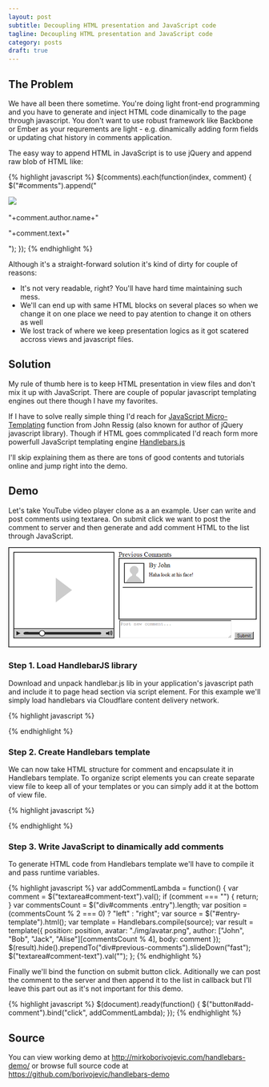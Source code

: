 ```yaml
---
layout: post
subtitle: Decoupling HTML presentation and JavaScript code
tagline: Decoupling HTML presentation and JavaScript code
category: posts
draft: true
---
```


## The Problem

We have all been there sometime. You're doing light front-end programming and you have to generate and inject HTML code dinamically to the page through javascript. You don't want to use robust framework like Backbone or Ember as your requrements are light - e.g. dinamically adding form fields or updating chat history in comments application.

The easy way to append HTML in JavaScript is to use jQuery and append raw blob of HTML like:

{% highlight javascript %}
$(comments).each(function(index, comment) {
    $("#comments").append("<div class='comment'><div class='author'><img src='/user/"+comment.author.id+"/avatar' /><p class='author-name'>"+comment.author.name+"</p></div><p>"+comment.text+"</p></div>");
});
{% endhighlight %}

Although it's a straight-forward solution it's kind of dirty for couple of reasons:
- It's not very readable, right? You'll have hard time maintaining such mess.
- We'll can end up with same HTML blocks on several places so when we change it on one place we need to pay atention to change it on others as well
- We lost track of where we keep presentation logics as it got scatered accross views and javascript files.

## Solution

My rule of thumb here is to keep HTML presentation in view files and don't mix it up with JavaScript. There are couple of popular javascript templating engines out there though I have my favorites.

If I have to solve really simple thing I'd reach for [JavaScript Micro-Templating][] function from John Ressig (also known for author of jQuery javascript library). Though if HTML goes commplicated I'd reach form more powerfull JavaScript templating engine [Handlebars.js][]

I'll skip explaining them as there are tons of good contents and tutorials online and jump right into the demo.

## Demo

Let's take YouTube video player clone as a an example. User can write and post comments using textarea. On submit click we want to post the comment to server and then generate and add comment HTML to the list through JavaScript.

<center><img src="/images/blog/2013-06-20_0737-player.png" alt="Video Player Demo" /></center>

### Step 1. Load HandlebarJS library

Download and unpack handlebar.js lib in your application's javascript path and include it to page head section via script element. For this example we'll simply load handlebars via Cloudflare content delivery network.

{% highlight javascript %}
<script type="text/javascript" src="http://cdnjs.cloudflare.com/ajax/libs/handlebars.js/1.0.0-rc.4/handlebars.min.js"></script>
{% endhighlight %}

### Step 2. Create Handlebars template

We can now take HTML structure for comment and encapsulate it in Handlebars template. To organize script elements you can create separate view file to keep all of your templates or you can simply add it at the bottom of view file.

{% highlight javascript %}
<script id="entry-template" type="text/x-handlebars-template">
    <div class="entry {{position}}">
        <img class="comment-avatar" src="{{avatar}}"></img>
        <h2>By {{author}}</h2>
        <div class="body">
            {{body}}
        </div>
    </div>
</script>
{% endhighlight %}

### Step 3. Write JavaScript to dinamically add comments

To generate HTML code from Handlebars template we'll have to compile it and pass runtime variables.

{% highlight javascript %}
var addCommentLambda = function() {
    var comment = $("textarea#comment-text").val();
    if (comment === "") {
        return;
    }
    var commentsCount = $("div#comments .entry").length;
    var position = (commentsCount % 2 === 0) ? "left" : "right";
    var source = $("#entry-template").html();
    var template = Handlebars.compile(source);
    var result = template({
        position: position,
        avatar: "./img/avatar.png",
        author: ["John", "Bob", "Jack", "Alise"][commentsCount % 4],
        body: comment
    });
    $(result).hide().prependTo("div#previous-comments").slideDown("fast");
    $("textarea#comment-text").val("");
};
{% endhighlight %}

Finally we'll bind the function on submit button click. Aditionally we can post the comment to the server and then append it to the list in callback but I'll leave this part out as it's not important for this demo.

{% highlight javascript %}
$(document).ready(function() {
    $("button#add-comment").bind("click", addCommentLambda);
});
{% endhighlight %}

## Source

You can view working demo at http://mirkoborivojevic.com/handlebars-demo/ or browse full source code at https://github.com/borivojevic/handlebars-demo

[JavaScript Micro-Templating]: ejohn.org/blog/javascript-micro-templating/
[Handlebars.js]: http://handlebarsjs.com/